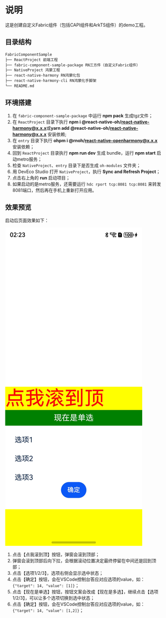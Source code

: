 # 说明
这是创建自定义Fabric组件（包括CAPI组件和ArkTS组件）的demo工程。


## 目录结构

```md
FabricComponentSample
├── ReactProject 前端工程
├── fabric-component-sample-package RN三方件（自定义Fabric组件）
├── NativeProject 鸿蒙工程
├── react-native-harmony RN鸿蒙化包
├── react-native-harmony-cli RN鸿蒙化手脚架
└── README.md
```


## 环境搭建
1. 在 `fabric-component-sample-package` 中运行 **npm pack** 生成tgz文件；
2. 在 `ReactProject` 目录下执行 **npm i @react-native-oh/react-native-harmony@x.x.x**或**yarn add @react-native-oh/react-native-harmony@x.x.x** 安装依赖;
3. 在 `entry` 目录下执行 **ohpm i @rnoh/react-native-openharmony@x.x.x** 安装依赖；
4. 回到 `ReactProject` 目录执行 **npm run dev** 生成 bundle，运行 **npm start** 启动metro服务；
5. 检查 `NativeProject`、`entry` 目录下是否生成 `oh-modules` 文件夹；
6. 用 DevEco Studio 打开 `NativeProject`，执行 **Sync and Refresh Project**；
7. 点击右上角的 **run** 启动项目；
8. 如果启动的是metro服务，还需要运行 `hdc rport tcp:8081 tcp:8081` 来转发8081端口，然后再在手机上重新打开应用。

## 效果预览
启动后页面效果如下：

![FabricComponentSample运行界面](./screenshots/Screenshot.jpeg)

1. 点击【点我滚到顶】按钮，弹窗会滚到顶部；
1. 弹窗会滚到顶部后向下拉，会根据滚动位置决定最终停留在中间还是回到顶部；
1. 点击【选项1/2/3】，选项右侧会显示选中状态；
1. 点击【确定】按钮，会在VSCode控制台答应对应选项的value，如：`{"target": 14, "value": [1]}`；
1. 点击【现在是单选】按钮，按钮文案会改成【现在是多选】，继续点击【选项1/2/3】，可以让多个选项切换到选中状态；
1. 点击【确定】按钮，会在VSCode控制台答应对应选项的value，如：`{"target": 14, "value": [1,2]}`；